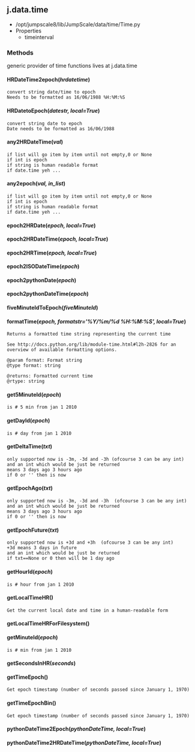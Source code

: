 <!-- toc -->
## j.data.time

- /opt/jumpscale8/lib/JumpScale/data/time/Time.py
- Properties
    - timeinterval

### Methods

generic provider of time functions
lives at j.data.time

#### HRDateTime2epoch(*hrdatetime*) 

```
convert string date/time to epoch
Needs to be formatted as 16/06/1988 %H:%M:%S

```

#### HRDatetoEpoch(*datestr, local=True*) 

```
convert string date to epoch
Date needs to be formatted as 16/06/1988

```

#### any2HRDateTime(*val*) 

```
if list will go item by item until not empty,0 or None
if int is epoch
if string is human readable format
if date.time yeh ...

```

#### any2epoch(*val, in_list*) 

```
if list will go item by item until not empty,0 or None
if int is epoch
if string is human readable format
if date.time yeh ...

```

#### epoch2HRDate(*epoch, local=True*) 

#### epoch2HRDateTime(*epoch, local=True*) 

#### epoch2HRTime(*epoch, local=True*) 

#### epoch2ISODateTime(*epoch*) 

#### epoch2pythonDate(*epoch*) 

#### epoch2pythonDateTime(*epoch*) 

#### fiveMinuteIdToEpoch(*fiveMinuteId*) 

#### formatTime(*epoch, formatstr='%Y/%m/%d %H:%M:%S', local=True*) 

```
Returns a formatted time string representing the current time

See http://docs.python.org/lib/module-time.html#l2h-2826 for an
overview of available formatting options.

@param format: Format string
@type format: string

@returns: Formatted current time
@rtype: string

```

#### get5MinuteId(*epoch*) 

```
is # 5 min from jan 1 2010

```

#### getDayId(*epoch*) 

```
is # day from jan 1 2010

```

#### getDeltaTime(*txt*) 

```
only supported now is -3m, -3d and -3h (ofcourse 3 can be any int)
and an int which would be just be returned
means 3 days ago 3 hours ago
if 0 or '' then is now

```

#### getEpochAgo(*txt*) 

```
only supported now is -3m, -3d and -3h  (ofcourse 3 can be any int)
and an int which would be just be returned
means 3 days ago 3 hours ago
if 0 or '' then is now

```

#### getEpochFuture(*txt*) 

```
only supported now is +3d and +3h  (ofcourse 3 can be any int)
+3d means 3 days in future
and an int which would be just be returned
if txt==None or 0 then will be 1 day ago

```

#### getHourId(*epoch*) 

```
is # hour from jan 1 2010

```

#### getLocalTimeHR() 

```
Get the current local date and time in a human-readable form

```

#### getLocalTimeHRForFilesystem() 

#### getMinuteId(*epoch*) 

```
is # min from jan 1 2010

```

#### getSecondsInHR(*seconds*) 

#### getTimeEpoch() 

```
Get epoch timestamp (number of seconds passed since January 1, 1970)

```

#### getTimeEpochBin() 

```
Get epoch timestamp (number of seconds passed since January 1, 1970)

```

#### pythonDateTime2Epoch(*pythonDateTime, local=True*) 

#### pythonDateTime2HRDateTime(*pythonDateTime, local=True*) 

